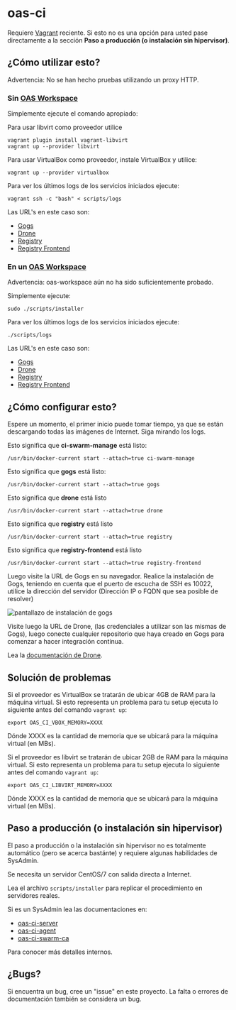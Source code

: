 # oas-ci

Requiere [Vagrant](http://www.vagrantup.com/) reciente. Si esto no es una opción para usted pase directamente a la sección **Paso a producción (o instalación sin hipervisor)**.

## ¿Cómo utilizar esto?

Advertencia: No se han hecho pruebas utilizando un proxy HTTP.

### Sin [OAS Workspace](https://github.com/andresvia/oas-workspace)

Simplemente ejecute el comando apropiado:

Para usar libvirt como proveedor utilice

```
vagrant plugin install vagrant-libvirt
vagrant up --provider libvirt
```

Para usar VirtualBox como proveedor, instale VirtualBox y utilice:

```
vagrant up --provider virtualbox
```

Para ver los últimos logs de los servicios iniciados ejecute:

```
vagrant ssh -c "bash" < scripts/logs
```

Las URL's en este caso son:

- [Gogs](http://192.168.12.212:3000/)
- [Drone](http://192.168.12.212:8000/)
- [Registry](http://192.168.12.212:5000/)
- [Registry Frontend](http://192.168.12.212:8080/)

### En un [OAS Workspace](https://github.com/andresvia/oas-workspace)

Advertencia: oas-workspace aún no ha sido suficientemente probado.

Simplemente ejecute:

```
sudo ./scripts/installer
```

Para ver los últimos logs de los servicios iniciados ejecute:

```
./scripts/logs
```

Las URL's en este caso son:

- [Gogs](http://192.168.12.37:3000/)
- [Drone](http://192.168.12.37:8000/)
- [Registry](http://192.168.12.37:5000/)
- [Registry Frontend](http://192.168.12.37:8080/)

## ¿Cómo configurar esto?

Espere un momento, el primer inicio puede tomar tiempo, ya que se están descargando todas las imágenes de Internet. Siga mirando los logs.

Esto significa que **ci-swarm-manage** está listo:

```
/usr/bin/docker-current start --attach=true ci-swarm-manage
```

Esto significa que **gogs** está listo:

```
/usr/bin/docker-current start --attach=true gogs
```

Esto significa que **drone** está listo

```
/usr/bin/docker-current start --attach=true drone
```

Esto significa que **registry** está listo

```
/usr/bin/docker-current start --attach=true registry
```

Esto significa que **registry-frontend** está listo

```
/usr/bin/docker-current start --attach=true registry-frontend
```

Luego visite la URL de Gogs en su navegador. Realice la instalación de Gogs, teniendo en cuenta que el puerto de escucha de SSH es 10022, utilice la dirección del servidor (Dirección IP o FQDN que sea posible de resolver)

![pantallazo de instalación de gogs](http://i.imgur.com/EUNC4Bz.png)

Visite luego la URL de Drone, (las credenciales a utilizar son las mismas de Gogs), luego conecte cualquier repositorio que haya creado en Gogs para comenzar a hacer integración contínua.

Lea la [documentación de Drone](http://readme.drone.io/).

## Solución de problemas

Si el proveedor es VirtualBox se tratarán de ubicar 4GB de RAM para la máquina virtual. Si esto representa un problema para tu setup ejecuta lo siguiente antes del comando `vagrant up`:

```
export OAS_CI_VBOX_MEMORY=XXXX
```

Dónde XXXX es la cantidad de memoria que se ubicará para la máquina virtual (en MBs).

Si el proveedor es libvirt se tratarán de ubicar 2GB de RAM para la máquina virtual. Si esto representa un problema para tu setup ejecuta lo siguiente antes del comando `vagrant up`:

```
export OAS_CI_LIBVIRT_MEMORY=XXXX
```

Dónde XXXX es la cantidad de memoria que se ubicará para la máquina virtual (en MBs).

## Paso a producción (o instalación sin hipervisor)

El paso a producción o la instalación sin hipervisor no es totalmente automático (pero se acerca bastánte) y requiere algunas habilidades de SysAdmin.

Se necesita un servidor CentOS/7 con salida directa a Internet.

Lea el archivo `scripts/installer` para replicar el procedimiento en servidores reales.

Si es un SysAdmin lea las documentaciones en:

  - [oas-ci-server](https://github.com/andresvia/oas-ci-server)
  - [oas-ci-agent](https://github.com/andresvia/oas-ci-agent)
  - [oas-ci-swarm-ca](https://github.com/andresvia/oas-ci-swarm-ca)

Para conocer más detalles internos.

## ¿Bugs?

Si encuentra un bug, cree un "issue" en este proyecto. La falta o errores de documentación también se considera un bug.
